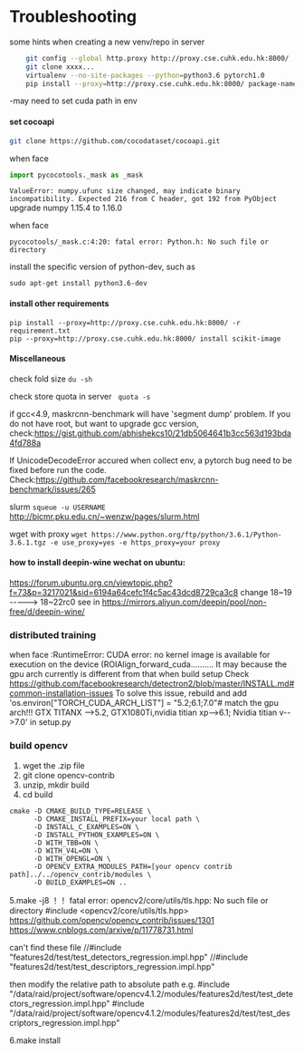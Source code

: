 # Troubleshooting
some hints when creating a new venv/repo in server

```bash
    git config --global http.proxy http://proxy.cse.cuhk.edu.hk:8000/
    git clone xxxx...
    virtualenv --no-site-packages --python=python3.6 pytorch1.0
    pip install --proxy=http://proxy.cse.cuhk.edu.hk:8000/ package-name
```

-may need to set cuda path in env

#### set cocoapi

  ```bash
  git clone https://github.com/cocodataset/cocoapi.git
```

when face
```python
import pycocotools._mask as _mask
```

`ValueError: numpy.ufunc size changed, may indicate binary incompatibility. Expected 216 from C header, got 192 from PyObject`
upgrade numpy 1.15.4 to 1.16.0

when face 
```
pycocotools/_mask.c:4:20: fatal error: Python.h: No such file or directory
```
install the specific version of python-dev, such as 
```
sudo apt-get install python3.6-dev
```

#### install other requirements
```  
pip install --proxy=http://proxy.cse.cuhk.edu.hk:8000/ -r requirement.txt
pip --proxy=http://proxy.cse.cuhk.edu.hk:8000/ install scikit-image

```

#### Miscellaneous
check fold size `du -sh`

check store quota in server ` quota -s`

if gcc<4.9, maskrcnn-benchmark will have 'segment dump' problem. If you do not have root, but want to upgrade gcc version, check:https://gist.github.com/abhishekcs10/21db5064641b3cc563d193bda4fd788a

If UnicodeDecodeError accured when collect env, a pytorch bug need to be fixed before run the code. Check:https://github.com/facebookresearch/maskrcnn-benchmark/issues/265

slurm
`squeue -u USERNAME`
http://bicmr.pku.edu.cn/~wenzw/pages/slurm.html

wget with proxy
`wget https://www.python.org/ftp/python/3.6.1/Python-3.6.1.tgz -e use_proxy=yes -e https_proxy=your proxy`

#### how to install deepin-wine wechat on ubuntu:
https://forum.ubuntu.org.cn/viewtopic.php?f=73&p=3217021&sid=6194a64cefc1f4c5ac43dcd8729ca3c8
change 18~19 ----->  18~22rc0
see in https://mirrors.aliyun.com/deepin/pool/non-free/d/deepin-wine/

### distributed training
when face :RuntimeError: CUDA error: no kernel image is available for execution on the device (ROIAlign_forward_cuda..........
It may because the gpu arch currently is different from that when build setup
Check https://github.com/facebookresearch/detectron2/blob/master/INSTALL.md#common-installation-issues
To solve this issue, rebuild and add 'os.environ["TORCH_CUDA_ARCH_LIST"] = "5.2;6.1;7.0"# match the gpu arch!!! GTX TITANX -->5.2, GTX1080Ti,nvidia titian xp-->6.1; Nvidia titian v-->7.0' in setup.py

### build opencv
1. wget the .zip file
2. git clone opencv-contrib 
3. unzip, mkdir build
4. cd build
```
cmake -D CMAKE_BUILD_TYPE=RELEASE \
      -D CMAKE_INSTALL_PREFIX=your local path \
      -D INSTALL_C_EXAMPLES=ON \
      -D INSTALL_PYTHON_EXAMPLES=ON \
      -D WITH_TBB=ON \
      -D WITH_V4L=ON \
      -D WITH_OPENGL=ON \
      -D OPENCV_EXTRA_MODULES_PATH=[your opencv contrib path]../../opencv_contrib/modules \
      -D BUILD_EXAMPLES=ON ..

```
5.make -j8
！！
fatal error: opencv2/core/utils/tls.hpp: No such file or directory
 #include <opencv2/core/utils/tls.hpp>
 https://github.com/opencv/opencv_contrib/issues/1301
 https://www.cnblogs.com/arxive/p/11778731.html
 
 can't find these file
//#include "features2d/test/test_detectors_regression.impl.hpp"
//#include "features2d/test/test_descriptors_regression.impl.hpp"

then modify the relative path to absolute path
 e.g.
#include "/data/raid/project/software/opencv4.1.2/modules/features2d/test/test_detectors_regression.impl.hpp"
#include "/data/raid/project/software/opencv4.1.2/modules/features2d/test/test_descriptors_regression.impl.hpp"

6.make install
